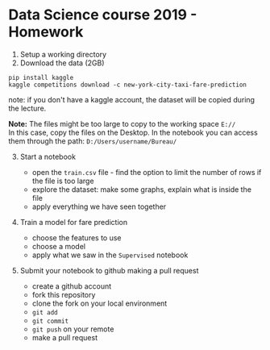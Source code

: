 # Data Science course 2019 - Homework


1. Setup a working directory
2. Download the data (2GB)
```
pip install kaggle
kaggle competitions download -c new-york-city-taxi-fare-prediction
```
note: if you don't have a kaggle account, the dataset will be copied during the lecture.


**Note:**
The files might be too large to copy to the working space `E://`     
In this case, copy the files on the Desktop.
In the notebook you can access them through the path:
`D:/Users/username/Bureau/`


3. Start a notebook
    - open the `train.csv` file - find the option to limit the number of rows if the file is too large
    - explore the dataset: make some graphs, explain what is inside the file
    - apply everything we have seen together
    
4. Train a model for fare prediction
    - choose the features to use
    - choose a model
    - apply what we saw in the `Supervised` notebook

5. Submit your notebook to github making a pull request
    - create a github account
    - fork this repository
    - clone the fork on your local environment
    - `git add`
    - `git commit`
    - `git push` on your remote
    - make a pull request

